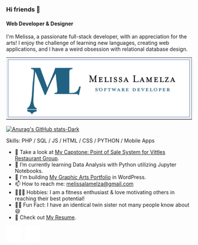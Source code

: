 
<!--
**Mlamelza/Mlamelza** is a ✨ _special_ ✨ repository because its `README.md` (this file) appears on your GitHub profile.
-->


<!--![Anurag's GitHub stats](https://github-readme-stats.vercel.app/api?username=Mlamelza&show_icons=true&bg_color=dark)-->

### Hi friends 👋
#### Web Developer & Designer
I'm Melissa, a passionate full-stack developer, with an appreciation for the arts! I enjoy the challenge of learning new languages, creating web applications, and I have a weird obsession with relational database design. 

<p style="text-align:center"><img style ="align:center" src="banner.jpg"></p>

[![Anurag's GitHub stats-Dark](https://github-readme-stats.vercel.app/api?username=Mlamelza&show_icons=true&theme=dark#gh-dark-mode-only)](https://github.com/anuraghazra/github-readme-stats#gh-dark-mode-only)


Skills: PHP / SQL / JS / HTML / CSS / PYTHON / Mobile Apps

- 🔭 Take a look at [My Capstone: Point of Sale System for Vittles Restaurant Group](https://www.loom.com/share/0284d87fa5df488588c0ccb76fa5bc57?sid=4dbd412d-4b94-46ca-a294-d2c866f723f8).
- 🐍 I’m currently learning Data Analysis with Python utilizing Jupyter Notebooks.
- 🎨 I'm building [My Graphic Arts Portfolio](http://portfolio.melissalamelza.com) in WordPress.
- 📫 How to reach me: melissalamelza@gmail.com 
- 🏋🏼‍♀️ Hobbies: I am a fitness enthusiast & love motivating others in reaching their best potential!
- 👯‍♀️ Fun Fact: I have an identical twin sister not many people know about 😄
- 📝 Check out [My Resume](https://mlamelza.github.io/resume/).

<!--
[<img src='https://cdn.jsdelivr.net/npm/simple-icons@3.0.1/icons/github.svg' alt='github' height='40' color="#000000">](https://github.com/Mlamelza)  [<img src='https://cdn.jsdelivr.net/npm/simple-icons@3.0.1/icons/linkedin.svg' alt='linkedin' height='40'>](https://www.linkedin.com/in/melissa-lamelza-5/)  -->

[<img src='github-mark-white.png' alt='github' height='40'>](https://github.com/Mlamelza) &nbsp; [<img src='In-White-128@2x.png' alt='linkedin' height='40'>](https://www.linkedin.com/in/melissa-lamelza-51b46a55/)





